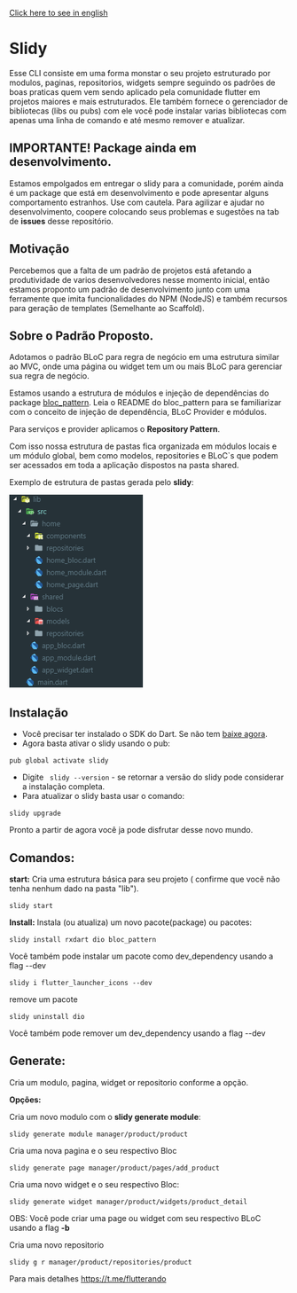 [Click here to see in english](README.md)
# Slidy

Esse CLI consiste em uma forma monstar o seu projeto estruturado por modulos, paginas, repositorios, widgets sempre seguindo os padrões de boas praticas quem vem sendo aplicado pela comunidade flutter em projetos maiores e mais estruturados. 
Ele também fornece o gerenciador de bibliotecas (libs ou pubs) com ele você pode instalar varias bibliotecas com apenas uma linha de comando e até mesmo remover e atualizar.

## IMPORTANTE! Package ainda em desenvolvimento.

Estamos empolgados em entregar o slidy para a comunidade, porém ainda é um package que está em desenvolvimento e pode apresentar alguns comportamento estranhos. Use com cautela.
Para agilizar e ajudar no desenvolvimento, coopere colocando seus problemas e sugestões na tab de **issues** desse repositório.

## Motivação

Percebemos que a falta de um padrão de projetos está afetando a produtividade de varios desenvolvedores nesse momento inicial, então estamos proponto um padrão de desenvolvimento junto com uma ferramente que imita funcionalidades do NPM (NodeJS) e também recursos para geração de templates (Semelhante ao Scaffold).

## Sobre o Padrão Proposto.

Adotamos o padrão BLoC para regra de negócio em uma estrutura similar ao  MVC, onde uma página ou widget tem um ou mais BLoC para gerenciar sua regra de negócio.

Estamos usando a estrutura de módulos e injeção de dependências do package [bloc_pattern]('https://pub.dev/packages/bloc_pattern'). Leia o README do bloc_pattern para se familiarizar com o conceito de injeção de dependência, BLoC Provider e módulos.

Para serviços e provider aplicamos o **Repository Pattern**.

Com isso nossa estrutura de pastas fica organizada em módulos locais e um módulo global, bem como modelos, repositories e BLoC`s que podem ser acessados em toda a aplicação dispostos na pasta shared.

Exemplo de estrutura de pastas gerada pelo **slidy**:

![Folder example](/folder.png)

## Instalação

- Você precisar ter instalado o SDK do Dart. Se não tem [baixe agora](https://dart.dev/get-dart).
- Agora basta ativar o slidy usando o pub:

```
pub global activate slidy
```
- Digite ` slidy --version` - se retornar a versão do slidy pode considerar a instalação completa.
- Para atualizar o slidy basta usar o comando:
```
slidy upgrade
```

Pronto a partir de agora você ja pode disfrutar desse novo mundo.

## Comandos:    
  **start:** 
     Cria uma estrutura básica para seu projeto ( confirme que você não tenha nenhum dado na pasta "lib").
```  
slidy start
```     

**Install:**
Instala (ou atualiza) um novo pacote(package) ou pacotes:
```
slidy install rxdart dio bloc_pattern
```
Você também pode instalar um pacote como dev_dependency usando a flag --dev
```
slidy i flutter_launcher_icons --dev
``` 
remove um pacote
 ```
 slidy uninstall dio 
 ```
Você também pode remover um dev_dependency usando a flag --dev


## Generate:

Cria um modulo, pagina, widget or repositorio conforme a opção.
    
**Opções:**
    
Cria um novo modulo com o **slidy generate module**:
``` 
slidy generate module manager/product/product
``` 

Cria uma nova pagina e o seu respectivo Bloc
```
slidy generate page manager/product/pages/add_product
``` 
            
Cria uma novo widget e o seu respectivo Bloc:
```
slidy generate widget manager/product/widgets/product_detail
``` 
OBS: Você pode criar uma page ou widget com seu respectivo BLoC usando a flag **-b**
            
Cria uma novo repositorio
```
slidy g r manager/product/repositories/product
``` 
    

Para mais detalhes https://t.me/flutterando
